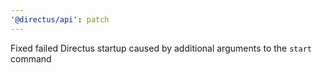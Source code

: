 ```yaml
---
'@directus/api': patch
---
```


Fixed failed Directus startup caused by additional arguments to the `start` command
